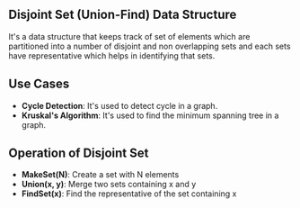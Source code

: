 ## Disjoint Set (Union-Find) Data Structure
It's a data structure that keeps track of set of elements which are partitioned into a number of disjoint and non overlapping sets and each sets have representative which helps in identifying that sets.

## Use Cases
- **Cycle Detection**: It's used to detect cycle in a graph.
- **Kruskal's Algorithm**: It's used to find the minimum spanning tree in a graph.

## Operation of Disjoint Set
- **MakeSet(N)**: Create a set with N elements
- **Union(x, y)**: Merge two sets containing x and y
- **FindSet(x)**: Find the representative of the set containing x
